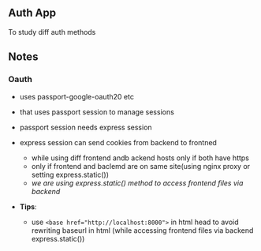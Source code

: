 ## Auth App
To study diff auth methods

## Notes

### Oauth
- uses passport-google-oauth20 etc
- that uses passport session to manage sessions
- passport session needs express session
- express session can send cookies from backend to frontned 
    - while using diff frontend andb ackend hosts only if both have https
    - only if frontend and baclemd are on same site(using nginx proxy or setting express.static())
    - *we are using express.static() method to access frontend files via backend*

- **Tips**:
    - use `<base href="http://localhost:8000">` in html head to avoid rewriting baseurl in html (while accessing frontend files via backend express.static())